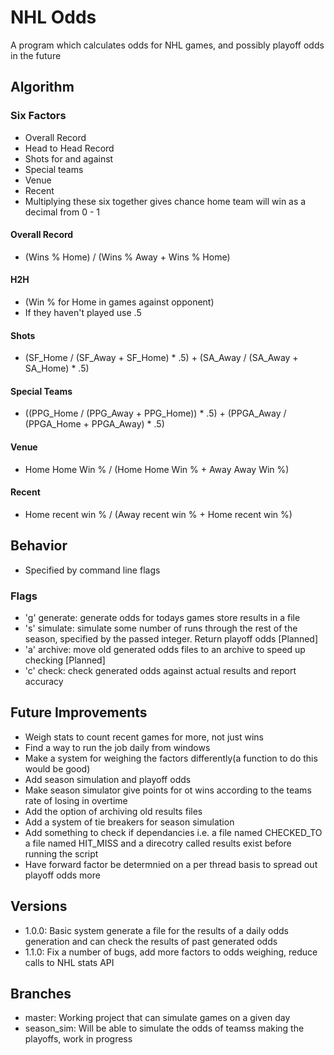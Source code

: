 # NHL Odds
A program which calculates odds for NHL games, and possibly playoff odds in the future
## Algorithm
### Six Factors
- Overall Record
- Head to Head Record
- Shots for and against
- Special teams
- Venue
- Recent
- Multiplying these six together gives chance home team will win as a decimal from 0 - 1
#### Overall Record
- (Wins % Home) / (Wins % Away + Wins % Home)
#### H2H
- (Win % for Home in games against opponent)
- If they haven't played use .5
#### Shots 
- (SF_Home / (SF_Away + SF_Home) * .5) + (SA_Away / (SA_Away + SA_Home) * .5)
#### Special Teams
- ((PPG_Home / (PPG_Away + PPG_Home)) * .5) + (PPGA_Away / (PPGA_Home + PPGA_Away) * .5)
#### Venue
- Home Home Win % / (Home Home Win % + Away Away Win %)
#### Recent
- Home recent win % / (Away recent win % + Home recent win %)

## Behavior
- Specified by command line flags
### Flags
- 'g' generate: generate odds for todays games store results in a file
- 's' <int> simulate: simulate some number of runs through the rest of the season, specified by the passed integer. Return playoff odds [Planned]
- 'a' archive: move old generated odds files to an archive to speed up checking [Planned]
- 'c' check: check generated odds against actual results and report accuracy

## Future Improvements
- Weigh stats to count recent games for more, not just wins
- Find a way to run the job daily from windows
- Make a system for weighing the factors differently(a function to do this would be good)
- Add season simulation and playoff odds
- Make season simulator give points for ot wins according to the teams rate of losing in overtime
- Add the option of archiving old results files
- Add a system of tie breakers for season simulation
- Add something to check if dependancies i.e. a file named CHECKED_TO a file named HIT_MISS and a direcotry called results exist before running the script
- Have forward factor be determnied on a per thread basis to spread out playoff odds more

## Versions
- 1.0.0: Basic system generate a file for the results of a daily odds generation and can check the results of past generated odds
- 1.1.0: Fix a number of bugs, add more factors to odds weighing, reduce calls to NHL stats API

## Branches
- master: Working project that can simulate games on a given day
- season_sim: Will be able to simulate the odds of teamss making the playoffs, work in progress
